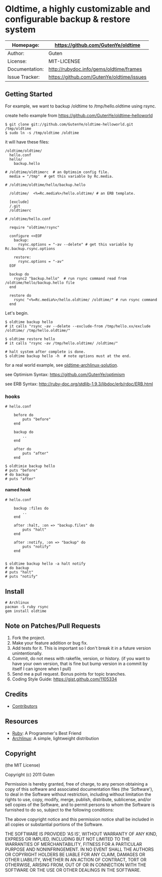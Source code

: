 Oldtime, a highly customizable and configurable backup & restore system
=================================================================

| Homepage:      |  https://github.com/GutenYe/oldtime       |
|----------------|-------------------------------------------|
| Author:	       | Guten                                     |
| License:       | MIT-LICENSE                               |
| Documentation: | http://rubydoc.info/gems/oldtime/frames   |
| Issue Tracker: | https://github.com/GutenYe/oldtime/issues |

Getting Started
--------------

For example, we want to backup /oldtime to /tmp/hello.oldtime using rsync.

create hello example from https://github.com/GutenYe/oldtime-helloworld

	$ git clone git://github.com/GutenYe/oldtime-helloworld.git  /tmp/oldtime
	$ sudo ln -s /tmp/oldtime /oldtime

it will have these files:

	/oldtime/oldtime/
	  hello.conf
	  hello/
	    backup.hello

	# /oldtime/oldtimerc  # an Optimsim config file.
	  media = "/tmp"  # get this variable by Rc.media. 

	# /oldtime/oldtime/hello/backup.hello

	  /oldtime/  <%=Rc.media%>/hello.oldtime/ # an ERB template.

	  [exclude]
	  /.git
	  /oldtimerc

	# /oldtime/hello.conf

	  require "oldtime/rsync"
	  
	  configure <<EOF
	    backup:
	      rsync.options = "-av --delete" # get this variable by Rc.backup.rsync.options
	    
	    restore:
	      rsync.options = "-av"
	  EOF

	  backup do
	    rsync2 "backup.hello"  # run rsync command read from /oldtime/hello/backup.hello file
	  end

	  restore do
	    rsync "<%=Rc.media%>/hello.oldtime/ /oldtime/" # run rsync command
	  end

Let's begin.

	$ oldtime backup hello
	# it calls "rsync -av --delete --exclude-from /tmp/hello.xx/exclude /oldtime/ /tmp/hello.oldtime/"

	$ oldtime restore hello
	# it calls "rsync -av /tmp/hello.oldtime/ /oldtime/"

	# halt system after complete is done.
	$ oldtime backup hello -h  # note options must at the end.

for a real world example, see [oldtime-archlinux-solution](https://github.com/GutenYe/oldtime-archlinux-solution).

see Optimism Syntax: https://github.com/GutenYe/optimism

see ERB Syntax: http://ruby-doc.org/stdlib-1.9.3/libdoc/erb/rdoc/ERB.html

### hooks

	# hello.conf 

		before do
			puts "before"
		end

		backup do
			..
		end

		after do
			puts "after"
		end

	$ oldtimie backup hello
	# puts "before" 
	# do backup
	# puts "after"


#### named hook

		
	# hello.conf

		backup :files do
			..
		end

		after :halt, :on => "backup.files" do
			puts "halt"
		end

		after :notify, :on => "backup" do
			puts "notify"
		end


	$ oldtime backup hello -a halt notify
	# do backup
	# puts "halt"
	# puts "notify"
	

Install
-------

	# Archlinux
	pacman -S ruby rsync
	gem install oldtime

Note on Patches/Pull Requests
-----------------------------

1. Fork the project.
2. Make your feature addition or bug fix.
3. Add tests for it. This is important so I don't break it in a future version unintentionally.
4. Commit, do not mess with rakefile, version, or history. (if you want to have your own version, that is fine but bump version in a commit by itself I can ignore when I pull)
5. Send me a pull request. Bonus points for topic branches.
6. Coding Style Guide: https://gist.github.com/1105334

Credits
--------

* [Contributors](https://github.com/GutenYe/oldtime/contributors)

Resources
---------

* [Ruby](http://www.ruby-lang.org/en): A Programmer's Best Friend
* [Archlinux](http://www.archlinux.org): A simple, lightweight distribution

Copyright
---------

(the MIT License)

Copyright (c) 2011 Guten

Permission is hereby granted, free of charge, to any person obtaining a copy of this software and associated documentation files (the 'Software'), to deal in the Software without restriction, including without limitation the rights to use, copy, modify, merge, publish, distribute, sublicense, and/or sell copies of the Software, and to permit persons to whom the Software is furnished to do so, subject to the following conditions:

The above copyright notice and this permission notice shall be included in all copies or substantial portions of the Software.

THE SOFTWARE IS PROVIDED 'AS IS', WITHOUT WARRANTY OF ANY KIND, EXPRESS OR IMPLIED, INCLUDING BUT NOT LIMITED TO THE WARRANTIES OF MERCHANTABILITY, FITNESS FOR A PARTICULAR PURPOSE AND NONINFRINGEMENT.  IN NO EVENT SHALL THE AUTHORS OR COPYRIGHT HOLDERS BE LIABLE FOR ANY CLAIM, DAMAGES OR OTHER LIABILITY, WHETHER IN AN ACTION OF CONTRACT, TORT OR OTHERWISE, ARISING FROM, OUT OF OR IN CONNECTION WITH THE SOFTWARE OR THE USE OR OTHER DEALINGS IN THE SOFTWARE.
